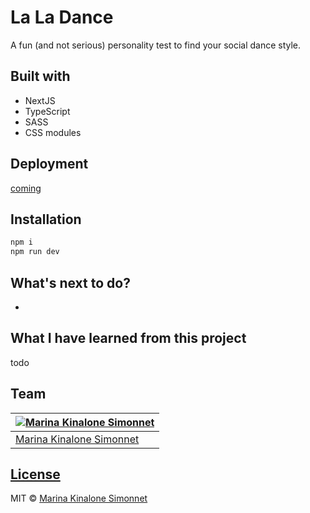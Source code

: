 # La La Dance
A fun (and not serious) personality test to find your social dance style.
## Built with 
- NextJS
- TypeScript
- SASS
- CSS modules

## Deployment
[coming](https://)
## Installation

```bash
npm i
npm run dev
```

## What's next to do?
- 
## What I have learned from this project
todo
## Team

[![Marina Kinalone Simonnet](https://avatars.githubusercontent.com/u/63544936?v=3&s=144)](https://github.com/marinakinalone) |
---|
[Marina Kinalone Simonnet](https://github.com/marinakinalone) |

## [License](https://github.com/marinakinalone/la-la-dance/blob/main/LICENSE.txt)

MIT © [Marina Kinalone Simonnet](https://github.com/marinakinalone)
